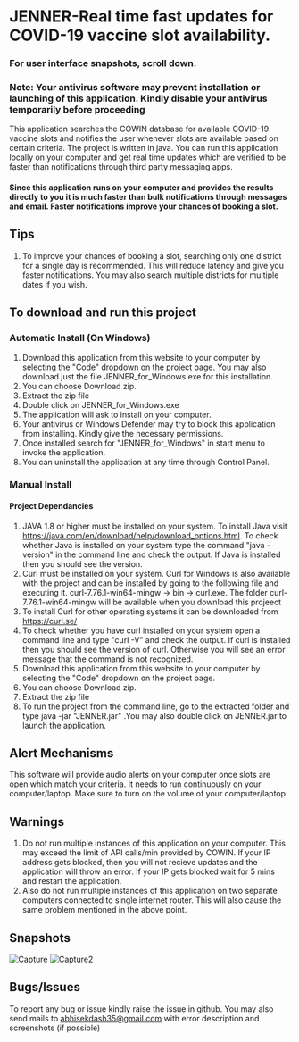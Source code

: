 
# JENNER-Real time fast updates for COVID-19 vaccine slot availability.

### For user interface snapshots, scroll down.
### Note: Your antivirus software may prevent installation or launching of this application. Kindly disable your antivirus temporarily before proceeding
This application searches the COWIN database for available COVID-19 vaccine slots and notifies the user whenever slots are available based on certain criteria.
The project is written in java. You can run this application locally on your computer and get real time updates which are verified to be faster than notifications through third party messaging apps. 
#### Since this application runs on your computer and provides the results directly to you it is much faster than bulk notifications through messages and email.  Faster notifications improve your chances of booking a slot.

## Tips
1) To improve your chances of booking a slot, searching only one district for a single day is recommended. This will reduce latency and give you faster notifications. You may also search multiple districts for multiple dates if you wish.


## To download and run this project
### Automatic Install (On Windows)
1) Download this application from this website to your computer by selecting the "Code" dropdown on the project page. You may also download just the file JENNER_for_Windows.exe for this installation.
2) You can choose Download zip.
3) Extract the zip file
4) Double click on JENNER_for_Windows.exe
5) The application will ask to install on your computer.
6) Your antivirus or Windows Defender may try to block this application from installing. Kindly give the necessary permissions.
7) Once installed search for "JENNER_for_Windows" in start menu to invoke the application.
8) You can uninstall the application at any time through Control Panel. 
### Manual Install
#### Project Dependancies
1) JAVA 1.8 or higher must be installed on your system. 
To install Java visit https://java.com/en/download/help/download_options.html. To check whether Java is installed on your system type the command "java -version" in the command line and check the output. If Java is installed then you should see the version.
2) Curl must be installed on your system. Curl for Windows is also available with the project and can be installed by going to the following file and executing it.
  curl-7.76.1-win64-mingw -> bin -> curl.exe. The folder curl-7.76.1-win64-mingw will be available when you download this projeect
3) To install Curl for other operating systems it can be downloaded from https://curl.se/
4) To check whether you have curl installed on your system open a command line and type "curl -V" and check the output. If curl is installed then you should see the version of curl. Otherwise you will see an error message that the command is not recognized.
5) Download this application from this website to your computer by selecting the "Code" dropdown on the project page. 
6) You can choose Download zip.
7) Extract the zip file
8) To run the project from the command line, go to the extracted folder and type java -jar "JENNER.jar" .You may also double click on JENNER.jar to launch the application.

## Alert Mechanisms
This software will provide audio alerts on your computer once slots are open which match your criteria. It needs to run continuously on your computer/laptop. Make sure to turn on the volume of your computer/laptop.

## Warnings
1) Do not run multiple instances of this application on your computer. This may exceed the limit of API calls/min provided by COWIN. If your IP address gets blocked, then you will not recieve updates and the application will throw an error. If your IP gets blocked wait for 5 mins and restart the application.
2) Also do not run multiple instances of this application on two separate computers connected to single internet router. This will also cause the same problem mentioned in the above point.

## Snapshots

![Capture](https://user-images.githubusercontent.com/72568856/119268024-9e84cf00-bc0e-11eb-9452-45ec02ebb084.PNG)
![Capture2](https://user-images.githubusercontent.com/72568856/119273685-a00fc080-bc29-11eb-8480-a26607cbc89d.PNG)

## Bugs/Issues
To report any bug or issue kindly raise the issue in github.
You may also send mails to abhisekdash35@gmail.com with error description and screenshots (if possible)
